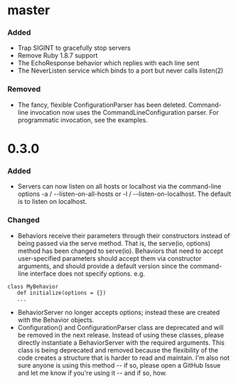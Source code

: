 # master

### Added
 * Trap SIGINT to gracefully stop servers
 * Remove Ruby 1.8.7 support
 * The EchoResponse behavior which replies with each line sent
 * The NeverListen service which binds to a port but never calls listen(2)

### Removed
  * The fancy, flexible ConfigurationParser has been deleted. Command-line invocation now uses the CommandLineConfiguration parser.  For programmatic invocation, see the examples.

# 0.3.0

### Added
 * Servers can now listen on all hosts or localhost via the command-line options -a / --listen-on-all-hosts or -l / --listen-on-localhost.  The default is to listen on localhost.


### Changed
 * Behaviors receive their parameters through their constructors instead of being passed via the serve method.  That is,
  the serve(io, options) method has been changed to serve(io).  Behaviors that need to accept user-specified parameters
  should accept them via constructor arguments, and should provide a default version since the command-line interface
  does not specify options.  e.g.

```
class MyBehavior
   def initialize(options = {})
   ...
```

* BehaviorServer no longer accepts options; instead these are created with the Behavior objects.
* Configuration() and ConfigurationParser class are deprecated and will be removed in the next release.  Instead of 
  using these classes, please directly instantiate a BehaviorServer with the required arguments.  This class is being
  deprecated and removed because the flexibility of the code creates a structure that is harder to read and maintain.
  I'm also not sure anyone is using this method -- if so, please open a GitHub Issue and let me know if you're using 
  it -- and if so, how.



